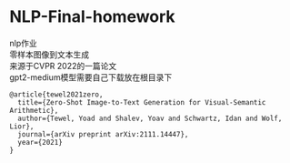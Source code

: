 # NLP-Final-homework
nlp作业<br/>
零样本图像到文本生成<br/>
来源于CVPR 2022的一篇论文<br/>
gpt2-medium模型需要自己下载放在根目录下
```  
@article{tewel2021zero,
  title={Zero-Shot Image-to-Text Generation for Visual-Semantic Arithmetic},
  author={Tewel, Yoad and Shalev, Yoav and Schwartz, Idan and Wolf, Lior},
  journal={arXiv preprint arXiv:2111.14447},
  year={2021}
} 
```
